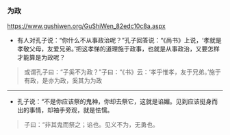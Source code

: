 ### 为政
https://www.gushiwen.org/GuShiWen_82edc10c8a.aspx
- 有人对孔子说：“你什么不从事政治呢？”孔子回答说：“《尚书》上说，‘孝就是孝敬父母，友爱兄弟。’把这孝悌的道理施于政事，也就是从事政治，又要怎样才能算是为政呢？
>或谓孔子曰：“子奚不为政？”子曰：“《书》云：‘孝乎惟孝，友于兄弟。’施于有政，是亦为政，奚其为为政
---
- 孔子说：“不是你应该祭的鬼神，你却去祭它，这就是谄媚。见到应该挺身而出的事情，却袖手旁观，就是怯懦。
>子曰：“非其鬼而祭之；谄也。见义不为，无勇也。